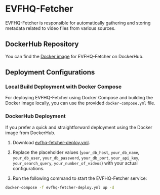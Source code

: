# EVFHQ-Fetcher

EVFHQ-Fetcher is responsible for automatically gathering and storing metadata related to video files from various sources.

## DockerHub Repository

You can find the [Docker image](https://hub.docker.com/repository/docker/anjieyang/evfhq-fetcher/general) for EVFHQ-Fetcher on DockerHub.

## Deployment Configurations

### Local Build Deployment with Docker Compose

For deploying EVFHQ-Fetcher using Docker Compose and building the Docker image locally, you can use the provided `docker-compose.yml` file.

### DockerHub Deployment

If you prefer a quick and straightforward deployment using the Docker image from DockerHub.

1. Download [evfhq-fetcher-deploy.yml](https://drive.google.com/uc?export=download&id=1-GZPdvvrCp6mchBnhhnq6-rRr0VpD7qr).

2. Replace the placeholder values (`your_db_host`, `your_db_name`, `your_db_user`, `your_db_password`, `your_db_port`, `your_api_key`, `your_search_query`, `your_number_of_videos`) with your actual configurations.

3. Run the following command to start the EVFHQ-Fetcher service:

```bash
docker-compose -f evfhq-fetcher-deploy.yml up -d
```
